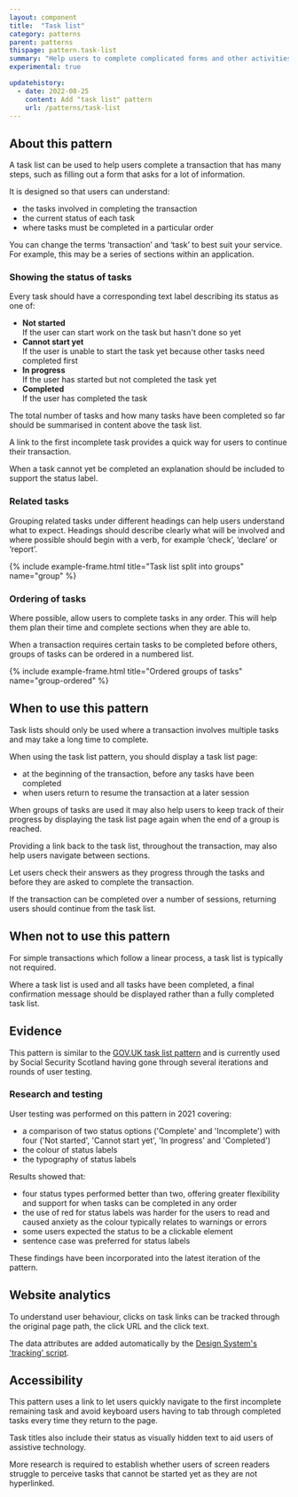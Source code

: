 ```yaml
---
layout: component
title:  "Task list"
category: patterns
parent: patterns
thispage: pattern.task-list
summary: "Help users to complete complicated forms and other activities by providing a list of tasks and showing their current states of completion."
experimental: true

updatehistory:
  - date: 2022-08-25
    content: Add "task list" pattern
    url: /patterns/task-list
---
```


## About this pattern

A task list can be used to help users complete a transaction that has many steps, such as filling out a form that asks for a lot of information.

It is designed so that users can understand:

- the tasks involved in completing the transaction
- the current status of each task
- where tasks must be completed in a particular order

You can change the terms ‘transaction’ and ‘task’ to best suit your service. For example, this may be a series of sections within an application.

### Showing the status of tasks

Every task should have a corresponding text label describing its status as one of:

- **Not started**<br>If the user can start work on the task but hasn't done so yet
- **Cannot start yet**<br>If the user is unable to start the task yet because other tasks need completed first
- **In progress**<br>If the user has started but not completed the task yet
- **Completed**<br>If the user has completed the task

The total number of tasks and how many tasks have been completed so far should be summarised in content above the task list.

A link to the first incomplete task provides a quick way for users to continue their transaction.

When a task cannot yet be completed an explanation should be included to support the status label.

### Related tasks

Grouping related tasks under different headings can help users understand what to expect. Headings should describe clearly what will be involved and where possible should begin with a verb, for example ‘check’, ‘declare’ or ‘report’.

{% include example-frame.html title="Task list split into groups" name="group" %}

### Ordering of tasks

Where possible, allow users to complete tasks in any order. This will help them plan their time and complete sections when they are able to.

When a transaction requires certain tasks to be completed before others, groups of tasks can be ordered in a numbered list.

{% include example-frame.html title="Ordered groups of tasks" name="group-ordered" %}

## When to use this pattern

Task lists should only be used where a transaction involves multiple tasks and may take a long time to complete.

When using the task list pattern, you should display a task list page:

- at the beginning of the transaction, before any tasks have been completed
- when users return to resume the transaction at a later session

When groups of tasks are used it may also help users to keep track of their progress by displaying the task list page again when the end of a group is reached.

Providing a link back to the task list, throughout the transaction, may also help users navigate between sections.

Let users check their answers as they progress through the tasks and before they are asked to complete the transaction.

If the transaction can be completed over a number of sessions, returning users should continue from the task list.

## When not to use this pattern

For simple transactions which follow a linear process, a task list is typically not required.

Where a task list is used and all tasks have been completed, a final confirmation message should be displayed rather than a fully completed task list.

## Evidence

This pattern is similar to the [GOV.UK task list pattern](https://design-system.service.gov.uk/patterns/task-list-pages/) and is currently used by Social Security Scotland  having gone through several iterations and rounds of user testing.

### Research and testing

User testing was performed on this pattern in 2021 covering:

- a comparison of two status options ('Complete' and 'Incomplete') with four ('Not started', 'Cannot start yet', 'In progress' and 'Completed')
- the colour of status labels
- the typography of status labels

Results showed that:

- four status types performed better than two, offering greater flexibility and support for when tasks can be completed in any order
- the use of red for status labels was harder for the users to read and caused anxiety as the colour typically relates to warnings or errors
- some users expected the status to be a clickable element
- sentence case was preferred for status labels

These findings have been incorporated into the latest iteration of the pattern.

## Website analytics

To understand user behaviour, clicks on task links can be tracked through the original page path, the click URL and the click text.

The data attributes are added automatically by the [Design System's 'tracking' script](/get-started/tracking/).

## Accessibility

This pattern uses a link to let users quickly navigate to the first incomplete remaining task and avoid keyboard users having to tab through completed tasks every time they return to the page.

Task titles also include their status as visually hidden text to aid users of assistive technology.   

More research is required to establish whether users of screen readers struggle to perceive tasks that cannot be started yet as they are not hyperlinked.
